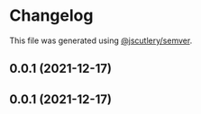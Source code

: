 # Changelog

This file was generated using [@jscutlery/semver](https://github.com/jscutlery/semver).

## 0.0.1 (2021-12-17)



## 0.0.1 (2021-12-17)
